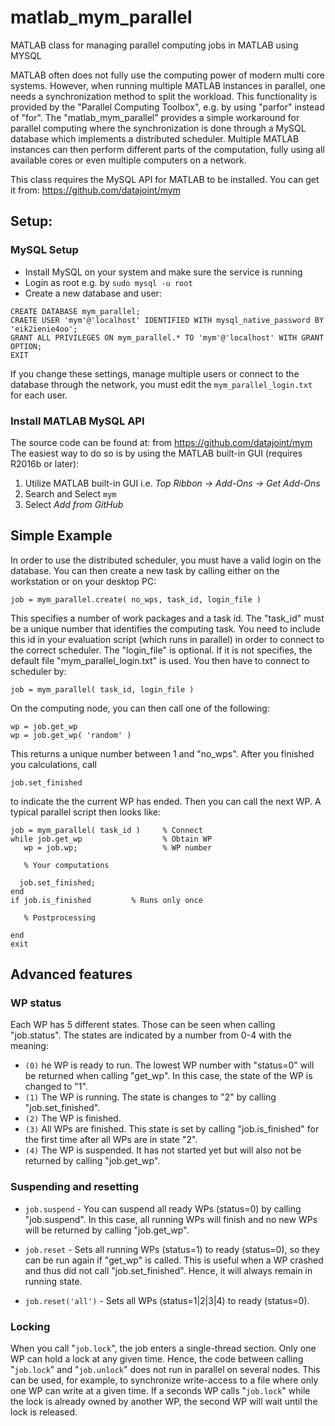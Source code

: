 # matlab_mym_parallel
MATLAB class for managing parallel computing jobs in MATLAB using MYSQL

MATLAB often does not fully use the computing power of modern multi core systems. However, when running multiple MATLAB instances in parallel, one needs a synchronization method to split the workload. This functionality is provided by the "Parallel Computing Toolbox", e.g. by using "parfor" instead of "for". The "matlab_mym_parallel" provides a simple workaround for parallel computing where the synchronization is done through a MySQL database which implements a distributed scheduler. Multiple MATLAB instances can then perform different parts of the computation, fully using all available cores or even multiple computers on a network.

This class requires the MySQL API for MATLAB to be installed. You can get it from:
   https://github.com/datajoint/mym

## Setup:

### MySQL Setup

* Install MySQL on your system and make sure the service is running
* Login as root e.g. by `sudo mysql -u root`
* Create a new database and user:

```
CREATE DATABASE mym_parallel;
CRAETE USER 'mym'@'localhost' IDENTIFIED WITH mysql_native_password BY 'eik2ienie4oo';
GRANT ALL PRIVILEGES ON mym_parallel.* TO 'mym'@'localhost' WITH GRANT OPTION;
EXIT
```
If you change these settings, manage multiple users or connect to the database through the network, you must edit the `mym_parallel_login.txt` for each user.


### Install MATLAB MySQL API 
The source code can be found at: from https://github.com/datajoint/mym
The easiest way to do so is by using the MATLAB built-in GUI (requires R2016b or later):

1. Utilize MATLAB built-in GUI i.e. *Top Ribbon -> Add-Ons -> Get Add-Ons*
2. Search and Select `mym`
3. Select *Add from GitHub*

## Simple Example

In order to use the distributed scheduler, you must have a valid login on the database. You can then create a new task by calling either on the workstation or on your desktop PC:
```
job = mym_parallel.create( no_wps, task_id, login_file )
```
This specifies a number of work packages and a task id. The "task_id" must be a unique number that identifies the computing task. You need to include this id in your evaluation script (which runs in parallel) in order to connect to the correct scheduler. The "login_file" is optional. If it is not specifies, the default file "mym_parallel_login.txt" is used. You then have to connect to scheduler by:
```
job = mym_parallel( task_id, login_file )
```
On the computing node, you can then call one of the following:
```
wp = job.get_wp
wp = job.get_wp( 'random' )
```
This returns a unique number between 1 and "no_wps". After you finished you calculations, call
```
job.set_finished
```
to indicate the the current WP has ended. Then you can call the next WP. A typical parallel script then looks like:
```
job = mym_parallel( task_id )     % Connect
while job.get_wp                  % Obtain WP
   wp = job.wp;                   % WP number

   % Your computations

  job.set_finished;
end
if job.is_finished         % Runs only once

   % Postprocessing

end
exit
```
## Advanced features
### WP status
Each WP has 5 different states. Those can be seen when calling "job.status". The states are indicated by a number from 0-4 with the meaning:
* `(0)` he WP is ready to run. The lowest WP number with "status=0" will be returned when calling "get_wp". In this case, the state of the WP is changed to "1".
* `(1)` The WP is running. The state is changes to "2" by calling "job.set_finished".
* `(2)` The WP is finished.
* `(3)` All WPs are finished. This state is set by calling "job.is_finished" for the first time after all WPs are in state "2".
* `(4)` The WP is suspended. It has not started yet but will also not be returned by calling "job.get_wp".

### Suspending and resetting

* `job.suspend` - You can suspend all ready WPs (status=0) by calling "job.suspend". In this case, all running WPs will finish and no new WPs will be returned by calling "job.get_wp".

* `job.reset` - Sets all running WPs (status=1) to ready (status=0), so they can be run again if "get_wp" is called. This is useful when a WP crashed and thus did not call "job.set_finished". Hence, it will always remain in running state.

* `job.reset('all')` - Sets all WPs (status=1|2|3|4) to ready (status=0).

### Locking
When you call "`job.lock`", the job enters a single-thread section. Only one WP can hold a lock at any given time. Hence, the code between calling "`job.lock`" and "`job.unlock`" does not run in parallel on several nodes. This can be used, for example, to synchronize write-access to a file where only one WP can write at a given time. If a seconds WP calls "`job.lock`" while the lock is already owned by another WP, the second WP will wait until the lock is released.










